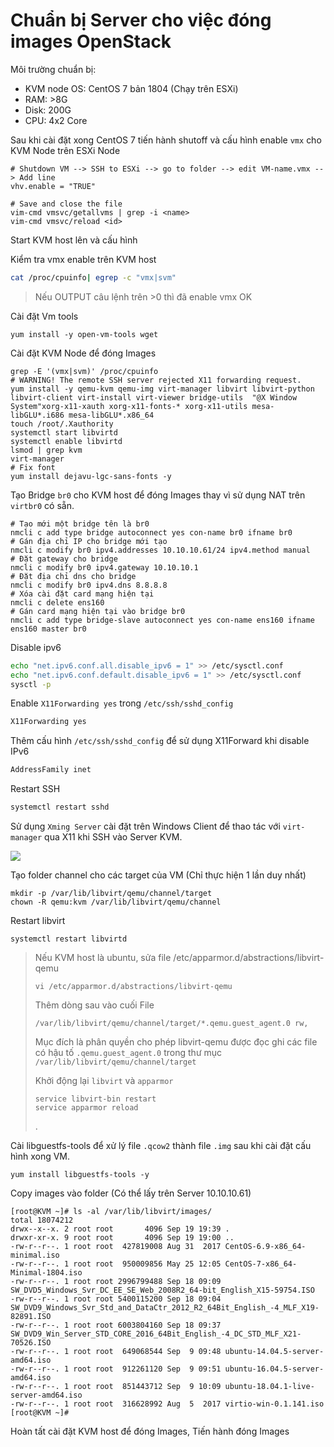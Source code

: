 # Chuẩn bị Server cho việc đóng images OpenStack 

Môi trường chuẩn bị:
- KVM node OS: CentOS 7 bản 1804 (Chạy trên ESXi) 
- RAM: >8G
- Disk: 200G 
- CPU: 4x2 Core

Sau khi cài đặt xong CentOS 7 tiến hành shutoff và cấu hình enable `vmx` cho KVM Node trên ESXi Node
```
# Shutdown VM --> SSH to ESXi --> go to folder --> edit VM-name.vmx --> Add line
vhv.enable = "TRUE"

# Save and close the file
vim-cmd vmsvc/getallvms | grep -i <name> 
vim-cmd vmsvc/reload <id>
```

Start KVM host lên và cấu hình

Kiểm tra vmx enable trên KVM host
```sh
cat /proc/cpuinfo| egrep -c "vmx|svm"
```

> Nếu OUTPUT câu lệnh trên >0 thì đã enable vmx OK 

Cài đặt Vm tools
```
yum install -y open-vm-tools wget
```

Cài đặt KVM Node để đóng Images
```
grep -E '(vmx|svm)' /proc/cpuinfo
# WARNING! The remote SSH server rejected X11 forwarding request.
yum install -y qemu-kvm qemu-img virt-manager libvirt libvirt-python libvirt-client virt-install virt-viewer bridge-utils  "@X Window System"xorg-x11-xauth xorg-x11-fonts-* xorg-x11-utils mesa-libGLU*.i686 mesa-libGLU*.x86_64
touch /root/.Xauthority
systemctl start libvirtd
systemctl enable libvirtd
lsmod | grep kvm
virt-manager
# Fix font 
yum install dejavu-lgc-sans-fonts -y
```

Tạo Bridge `br0` cho KVM host để đóng Images thay vì sử dụng NAT trên `virtbr0` có sẵn.
```
# Tạo mới một bridge tên là br0
nmcli c add type bridge autoconnect yes con-name br0 ifname br0
# Gán địa chỉ IP cho bridge mới tạo
nmcli c modify br0 ipv4.addresses 10.10.10.61/24 ipv4.method manual
# Đặt gateway cho bridge 
nmcli c modify br0 ipv4.gateway 10.10.10.1
# Đặt địa chỉ dns cho bridge
nmcli c modify br0 ipv4.dns 8.8.8.8
# Xóa cài đặt card mạng hiện tại
nmcli c delete ens160
# Gán card mạng hiện tại vào bridge br0
nmcli c add type bridge-slave autoconnect yes con-name ens160 ifname ens160 master br0
```

Disable ipv6
```sh
echo "net.ipv6.conf.all.disable_ipv6 = 1" >> /etc/sysctl.conf
echo "net.ipv6.conf.default.disable_ipv6 = 1" >> /etc/sysctl.conf
sysctl -p
```

Enable `X11Forwarding yes` trong `/etc/ssh/sshd_config`
```sh
X11Forwarding yes
```

Thêm cấu hình `/etc/ssh/sshd_config` để sử dụng X11Forward khi disable IPv6
```sh
AddressFamily inet
```

Restart SSH
```sh
systemctl restart sshd 
```

Sử dụng `Xming Server` cài đặt trên Windows Client để thao tác với `virt-manager` qua X11 khi SSH vào Server KVM.

![](https://i.imgur.com/1uoB8Sa.png)


Tạo folder channel cho các target của VM (Chỉ thực hiện 1 lần duy nhất)
```
mkdir -p /var/lib/libvirt/qemu/channel/target
chown -R qemu:kvm /var/lib/libvirt/qemu/channel
```

Restart libvirt 
```
systemctl restart libvirtd
```

> Nếu KVM host là ubuntu, sửa file /etc/apparmor.d/abstractions/libvirt-qemu
> 
> `vi /etc/apparmor.d/abstractions/libvirt-qemu`
> 
> Thêm dòng sau vào cuối File
> 
> `/var/lib/libvirt/qemu/channel/target/*.qemu.guest_agent.0 rw,`
> 
> Mục đích là phân quyền cho phép libvirt-qemu được đọc ghi các file có hậu tố `.qemu.guest_agent.0` trong thư mục `/var/lib/libvirt/qemu/channel/target`
> 
> Khởi động lại `libvirt` và `apparmor`
> 
> ```
> service libvirt-bin restart
> service apparmor reload
> ```
>
> .

Cài libguestfs-tools để xử lý file `.qcow2` thành file `.img` sau khi cài đặt cấu hình xong VM.
```
yum install libguestfs-tools -y
```


Copy images vào folder (Có thể lấy trên Server 10.10.10.61)
```
[root@KVM ~]# ls -al /var/lib/libvirt/images/
total 18074212
drwx--x--x. 2 root root       4096 Sep 19 19:39 .
drwxr-xr-x. 9 root root       4096 Sep 19 19:00 ..
-rw-r--r--. 1 root root  427819008 Aug 31  2017 CentOS-6.9-x86_64-minimal.iso
-rw-r--r--. 1 root root  950009856 May 25 12:05 CentOS-7-x86_64-Minimal-1804.iso
-rw-r--r--. 1 root root 2996799488 Sep 18 09:09 SW_DVD5_Windows_Svr_DC_EE_SE_Web_2008R2_64-bit_English_X15-59754.ISO
-rw-r--r--. 1 root root 5400115200 Sep 18 09:04 SW_DVD9_Windows_Svr_Std_and_DataCtr_2012_R2_64Bit_English_-4_MLF_X19-82891.ISO
-rw-r--r--. 1 root root 6003804160 Sep 18 09:37 SW_DVD9_Win_Server_STD_CORE_2016_64Bit_English_-4_DC_STD_MLF_X21-70526.ISO
-rw-r--r--. 1 root root  649068544 Sep  9 09:48 ubuntu-14.04.5-server-amd64.iso
-rw-r--r--. 1 root root  912261120 Sep  9 09:51 ubuntu-16.04.5-server-amd64.iso
-rw-r--r--. 1 root root  851443712 Sep  9 10:09 ubuntu-18.04.1-live-server-amd64.iso
-rw-r--r--. 1 root root  316628992 Aug  5  2017 virtio-win-0.1.141.iso
[root@KVM ~]# 
```

Hoàn tất cài đặt KVM host để đóng Images, Tiến hành đóng Images
